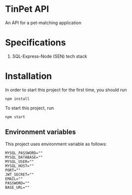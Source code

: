 # TinPet API 
An API for a pet-matching application
# Specifications
1. SQL-Express-Node (SEN) tech stack

# Installation
In order to start this project for the first time, you should run
```
npm install
```
To start this project, run
```
npm start
```

## Environment variables
This project uses environment variable as follows:
```
MYSQL_PASSWORD=""
MYSQL_DATABASE=""
MYSQL_USER=""
MYSQL_HOST=""
PORT=""
JWT_SECRET=""
EMAIL=""
PASSWORD=""
BASE_URL=""
```
